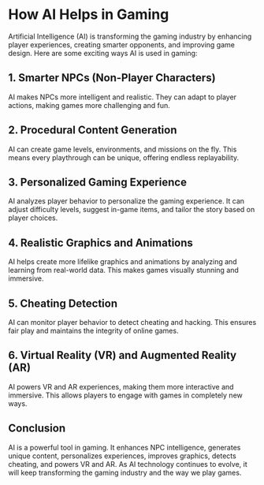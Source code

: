 # How AI Helps in Gaming

Artificial Intelligence (AI) is transforming the gaming industry by enhancing player experiences, creating smarter opponents, and improving game design. Here are some exciting ways AI is used in gaming:

## 1. Smarter NPCs (Non-Player Characters)
AI makes NPCs more intelligent and realistic. They can adapt to player actions, making games more challenging and fun.

## 2. Procedural Content Generation
AI can create game levels, environments, and missions on the fly. This means every playthrough can be unique, offering endless replayability.

## 3. Personalized Gaming Experience
AI analyzes player behavior to personalize the gaming experience. It can adjust difficulty levels, suggest in-game items, and tailor the story based on player choices.

## 4. Realistic Graphics and Animations
AI helps create more lifelike graphics and animations by analyzing and learning from real-world data. This makes games visually stunning and immersive.

## 5. Cheating Detection
AI can monitor player behavior to detect cheating and hacking. This ensures fair play and maintains the integrity of online games.

## 6. Virtual Reality (VR) and Augmented Reality (AR)
AI powers VR and AR experiences, making them more interactive and immersive. This allows players to engage with games in completely new ways.

## Conclusion
AI is a powerful tool in gaming. It enhances NPC intelligence, generates unique content, personalizes experiences, improves graphics, detects cheating, and powers VR and AR. As AI technology continues to evolve, it will keep transforming the gaming industry and the way we play games.

